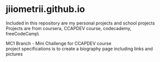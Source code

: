 # jiiometrii.github.io

Included in this repository are my personal projects and school projects\
Projects are from coursera, CCAPDEV course, codecademy, freeCodeCamp\

MC1 Branch - Mini Challenge for CCAPDEV course\
project specifications is to create a biography page including links and pictures
